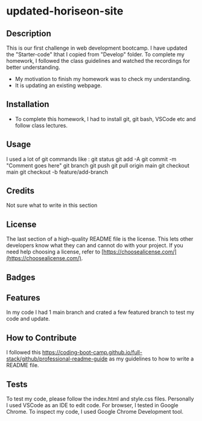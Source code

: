 # updated-horiseon-site

## Description

This is our first challenge in web development bootcamp. I have updated the "Starter-code" Ithat I copied from "Develop" folder. To complete my homework, I followed the class guidelines and watched the recordings for better understanding.

- My motivation to finish my homework was to check my understanding.
- It is updating an existing webpage.


## Installation

- To complete this homework, I had to install git, git bash, VSCode etc and follow class lectures. 

## Usage

I used a lot of git commands like :
git status
git add -A
git commit -m "Comment goes here"
git branch
git push
git pull origin main
git checkout main
git checkout -b feature/add-branch

## Credits

Not sure what to write in this section

## License

The last section of a high-quality README file is the license. This lets other developers know what they can and cannot do with your project. If you need help choosing a license, refer to [https://choosealicense.com/](https://choosealicense.com/).

## Badges

## Features

In my code I had 1 main branch and crated a few featured branch to test my code and update.

## How to Contribute

I followed this https://coding-boot-camp.github.io/full-stack/github/professional-readme-guide as my guidelines to how to write a README file.

## Tests

To test my code, please follow the index.html and style.css files.
Personally I used VSCode as an IDE to edit code.
For browser, I tested in Google Chrome.
To inspect my code, I used Google Chrome Development tool.
